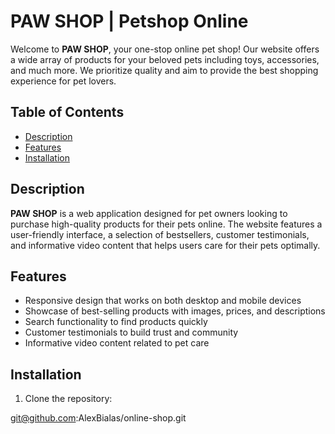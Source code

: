  # PAW SHOP | Petshop Online

Welcome to **PAW SHOP**, your one-stop online pet shop! Our website offers a wide array of products for your beloved pets including toys, accessories, and much more. We prioritize quality and aim to provide the best shopping experience for pet lovers.

## Table of Contents

- [Description](#description)
- [Features](#features)
- [Installation](#installation)


## Description

**PAW SHOP** is a web application designed for pet owners looking to purchase high-quality products for their pets online. The website features a user-friendly interface, a selection of bestsellers, customer testimonials, and informative video content that helps users care for their pets optimally.

## Features

- Responsive design that works on both desktop and mobile devices
- Showcase of best-selling products with images, prices, and descriptions
- Search functionality to find products quickly
- Customer testimonials to build trust and community
- Informative video content related to pet care

## Installation

1. Clone the repository:
  
git@github.com:AlexBialas/online-shop.git
